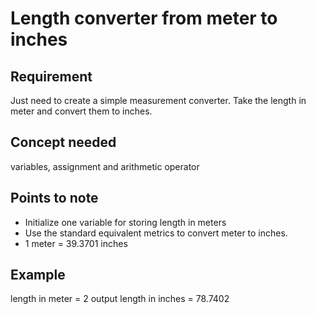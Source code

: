 # Length converter from meter to inches

## Requirement
Just need to create a simple measurement converter.
Take the length in meter and convert them to inches.

## Concept needed
variables, assignment and arithmetic operator

## Points to note
- Initialize one variable for storing length in meters
- Use the standard equivalent metrics to convert meter to inches.
- 1 meter = 39.3701 inches

## Example
length in meter = 2
output
length in inches = 78.7402
 

